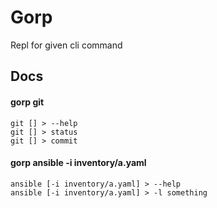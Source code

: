 # Gorp
Repl for given cli command  

## Docs

#### gorp git
```shell
git [] > --help
git [] > status
git [] > commit
```

#### gorp ansible -i inventory/a.yaml
```shell
ansible [-i inventory/a.yaml] > --help
ansible [-i inventory/a.yaml] > -l something
```